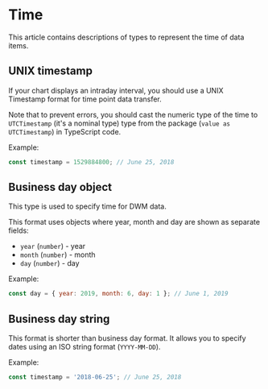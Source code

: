 # Time

This article contains descriptions of types to represent the time of data items.

## UNIX timestamp

If your chart displays an intraday interval, you should use a UNIX Timestamp format for time point data transfer.

Note that to prevent errors, you should cast the numeric type of the time to `UTCTimestamp` (it's a nominal type) type from the package (`value as UTCTimestamp`) in TypeScript code.

Example:

```javascript
const timestamp = 1529884800; // June 25, 2018
```

## Business day object

This type is used to specify time for DWM data.

This format uses objects where year, month and day are shown as separate fields:

- `year` (`number`) - year
- `month` (`number`) - month
- `day` (`number`) - day

Example:

```javascript
const day = { year: 2019, month: 6, day: 1 }; // June 1, 2019
```

## Business day string

This format is shorter than business day format. It allows you to specify dates using an ISO string format (`YYYY-MM-DD`).

Example:

```javascript
const timestamp = '2018-06-25'; // June 25, 2018
```
